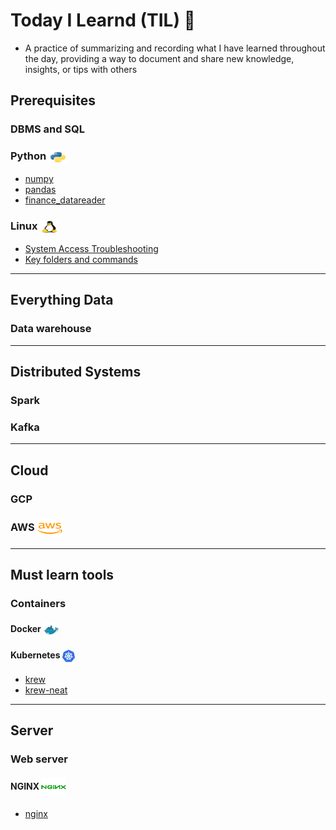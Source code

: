# Today I Learnd (TIL) 🧐
- A practice of summarizing and recording what I have learned throughout the day, providing a way to document and share new knowledge, insights, or tips with others


## Prerequisites
### DBMS and SQL

### Python   <img align="center" alt="python" height="20" width="30" src="https://raw.githubusercontent.com/devicons/devicon/master/icons/python/python-original.svg">
* [numpy](python/numpy.ipynb)
* [pandas](python/pandas.ipynb)
* [finance_datareader](python/finance_datareader.ipynb)

### Linux   <img align="center" alt="linux" height="20" width="30" src="https://raw.githubusercontent.com/devicons/devicon/master/icons/linux/linux-original.svg">
* [System Access Troubleshooting](linux/SystemAccessTroubleshooting.md)
* [Key folders and commands](linux/Key%20folders%20and%20commands.md)
---
## Everything Data
### Data warehouse

---
## Distributed Systems
### Spark
### Kafka
---
## Cloud

### GCP

### AWS <img align="center" alt="AWS" height="30" width="40" src="https://raw.githubusercontent.com/devicons/devicon/master/icons/amazonwebservices/amazonwebservices-plain-wordmark.svg">

---
## Must learn tools
### Containers
#### Docker <img align="center" alt="Docker" height="25" width="25" src="https://raw.githubusercontent.com/devicons/devicon/master/icons/docker/docker-original.svg">
 
#### Kubernetes <img align="center" alt="kubernetes" height="20" width="20" src="https://raw.githubusercontent.com/devicons/devicon/master/icons/kubernetes/kubernetes-plain.svg">

* [krew](kubernetes/krew.md)
* [krew-neat](kubernetes/krew-neat.md)
 


---
## Server 
### Web server
#### NGINX   <img align="center" alt="python" height="30" width="40" src="https://raw.githubusercontent.com/devicons/devicon/master/icons/nginx/nginx-original.svg">

* [nginx](server/web_server/nginx.md)

<!--  
<div style="display: inline_block"><br>
  <img align="center" alt="Node" height="30" width="40" src="https://raw.githubusercontent.com/devicons/devicon/master/icons/nodejs/nodejs-plain-wordmark.svg">
  <img align="center" alt="Java" height="30" width="40" src="https://raw.githubusercontent.com/devicons/devicon/master/icons/java/java-original-wordmark.svg">
  <img align="center" alt="jupyter" height="30" width="40" src="https://raw.githubusercontent.com/devicons/devicon/master/icons/jupyter/jupyter-original-wordmark.svg">
 
<img align="center" alt="pandas" height="30" width="40" src="https://raw.githubusercontent.com/devicons/devicon/master/icons/pandas/pandas-original-wordmark.svg">
  <img align="center" alt="MySQL" height="30" width="40" src="https://raw.githubusercontent.com/devicons/devicon/master/icons/mysql/mysql-original-wordmark.svg">
  <img align="center" alt="postgresql" height="30" width="40" src="https://raw.githubusercontent.com/devicons/devicon/master//icons/postgresql/postgresql-original-wordmark.svg">                                                              
</div>
-->
